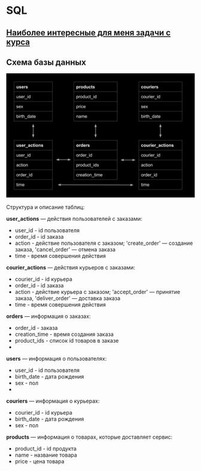 # SQL
## [Наиболее интересные для меня задачи с курса](https://github.com/tyoshkin/SQL/blob/main/karpov.courses%20SQL)
## Схема базы данных
![Схема базы данных](https://github.com/tyoshkin/SQL/blob/main/db.jpg)

Структура и описание таблиц:

**user_actions** — действия пользователей с заказами:
- user_id -	id пользователя
- order_id	-	id заказа
- action -	действие пользователя с заказом; 'create_order' — создание заказа, 'cancel_order' — отмена заказа
- time	- время совершения действия

**courier_actions** — действия курьеров с заказами:
- courier_id -	id курьера
- order_id	-	id заказа
- action	- действие курьера с заказом; 'accept_order' — принятие заказа, 'deliver_order' — доставка заказа
- time	- время совершения действия

**orders** — информация о заказах:
- order_id	- заказа 
- creation_time	-	время создания заказа
- product_ids	-	список id товаров в заказе
- 
**users** — информация о пользователях:
- user_id  - 	id пользователя
- birth_date -	дата рождения
- sex -	пол
- 
**couriers** — информация о курьерах:
- courier_id 	- 	id курьера
- birth_date 	-	дата рождения
- sex -	пол

**products** — информация о товарах, которые доставляет сервис:
- product_id -	id продукта
- name 	- название товара
- price -	цена товара
